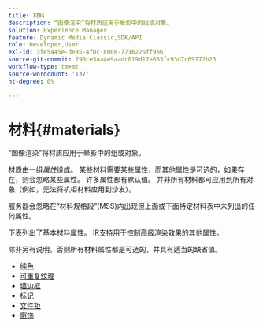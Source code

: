 ```yaml
---
title: 材料
description: “图像渲染”将材质应用于晕影中的组或对象。
solution: Experience Manager
feature: Dynamic Media Classic,SDK/API
role: Developer,User
exl-id: 3fe5445e-de85-4f0c-8008-7716226ff966
source-git-commit: 790ce3aa4e9aadc019d17e663fc93d7c69772b23
workflow-type: tm+mt
source-wordcount: '137'
ht-degree: 0%

---
```


# 材料{#materials}

“图像渲染”将材质应用于晕影中的组或对象。

材质由一组&#x200B;*属性*&#x200B;组成。 某些材料需要某些属性，而其他属性是可选的，如果存在，则会忽略某些属性。 许多属性都有默认值。 并非所有材料都可应用到所有对象（例如，无法将机柜材料应用到沙发）。

服务器会忽略在“材料规格段”(MSS)内出现但上面或下面特定材料表中未列出的任何属性。

下表列出了基本材料属性。 IR支持用于控制[高级渲染效果](../../../../../../ir-api/http-protocol/image-rendering-api-ref/c-ir-http-protocol-ref/c-ir-http-protocol-syntax-and-features/c-ir-advanced-render-effects/c-ir-advanced-render-effects.md#concept-bf8b6d8460244b9cacc7f4a3df4c5281)的其他属性。

除非另有说明，否则所有材料属性都是可选的，并具有适当的缺省值。

* [纯色](r-ir-solid-colors.md)
* [可重复纹理](r-ir-repeatable-textures.md)
* [墙边框](r-ir-wall-borders.md)
* [标记](r-ir-decals.md)
* [文件柜](r-ir-cabinets.md)
* [窗饰](r-ir-window-coverings.md)
